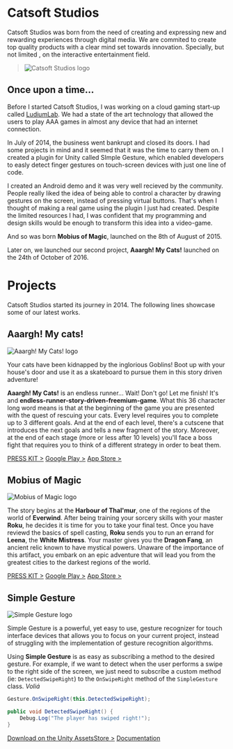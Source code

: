 # Catsoft Studios

Catsoft Studios was born from the need of creating and expressing new and rewarding experiences through digital media. We are commited to create top quality products with a clear mind set towards innovation. Specially, but not limited , on the interactive entertainment field.

> ![Catsoft Studios logo](http://press.catsoft-studios.com/media/catsoftstudios.png)

## Once upon a time...

Before I started Catsoft Studios, I was working on a cloud gaming start-up called [LudiumLab](http://ludiumlab.com). We had a state of the art technology that allowed the users to play AAA games in almost any device that had an internet connection.

In July of 2014, the business went bankrupt and closed its doors. I had some projects in mind and it seemed that it was the time to carry them on. I created a plugin for Unity called SImple Gesture, which enabled developers to easly detect finger gestures on touch-screen devices with just one line of code.

I created an Android demo and it was very well recieved by the community. People really liked the idea of being able to control a character by drawing gestures on the screen, instead of pressing virtual buttons. That's when I thought of making a real game using the plugin I just had created. Despite the limited resources I had, I was confident that my programming and design skills would be enough to transform this idea into a video-game.

And so was born **Mobius of Magic**, launched on the 8th of August of 2015.

Later on, we launched our second project, **Aaargh! My Cats!** launched on the 24th of October of 2016.

# Projects

Catsoft Studios started its journey in 2014. The following lines showcase some of our latest works.

## Aaargh! My cats!

![Aaargh! My Cats! logo](http://press.catsoft-studios.com/media/aaarghmycats.png)

Your cats have been kidnapped by the inglorious Goblins! Boot up with your house's door and use it as a skateboard to pursue them in this story driven adventure!

**Aaargh! My Cats!** is an endless runner... Wait! Don't go! Let me finish! It's and **endless-runner-story-driven-freemium-game**. What this 36 character long word means is that at the beginning of the game you are presented with the quest of rescuing your cats. Every level requires you to complete up to 3 different goals. And at the end of each level, there's a cutscene that introduces the next goals and tells a new fragment of the story. Moreover, at the end of each stage (more or less after 10 levels) you'll face a boss fight that requires you to think of a different strategy in order to beat them.

[PRESS KIT >](http://press.catsoft-studios.com/aaargh-my-cats)
[Google Play >](https://play.google.com/store/apps/details?id=com.catsoftstudios.aaarghmycats)
[App Store >](https://itunes.apple.com/us/app/aaargh!-my-cats!/id1115847789?ls=1&mt=8)

## Mobius of Magic

![Mobius of Magic logo](http://press.catsoft-studios.com/media/mobiusofmagic.jpg)

The story begins at the **Harbour of Thal'mur**, one of the regions of the world of **Everwind**. After being training your sorcery skills with your master **Roku**, he decides it is time for you to take your final test. Once you have reviewd the basics of spell casting, **Roku** sends you to run an errand for **Leena**, the **White Mistress**. Your master gives you the **Dragon Fang**, an ancient relic known to have mystical powers. Unaware of the importance of this artifact, you embark on an epic adventure that will lead you from the greatest cities to the darkest regions of the world.

[PRESS KIT >](http://press.catsoft-studios.com/mobiusofmagic)
[Google Play >](https://play.google.com/store/apps/details?id=com.catsoftstudios.mobiusofmagic)
[App Store >](https://itunes.apple.com/us/app/mobius-of-magic/id1022330445)

## Simple Gesture

![Simple Gesture logo](http://press.catsoft-studios.com/media/simplegesture.png)

Simple Gesture is a powerful, yet easy to use, gesture recognizer for touch interface devices that allows you to focus on your current project, instead of struggling with the implementation of gesture recognition algorithms.

Using **Simple Gesture** is as easy as subscribing a method to the desired gesture. For example, if we want to detect when the user performs a swipe to the right side of the screen, we just need to subscribe a custom method (ie: `DetectedSwipeRight`) to the `OnSwipeRight` method of the `SimpleGesture` class. *Voliá*

``` cs
Gesture.OnSwipeRight(this.DetectedSwipeRight);

public void DetectedSwipeRight() {
    Debug.Log("The player has swiped right!");
}
```

[Download on the Unity AssetsStore >](http://u3d.as/8bb) [Documentation](http://simple-gesture.catsoft-studios.com)